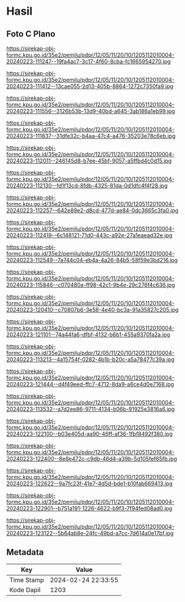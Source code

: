 # Hasil

## Foto C Plano

https://sirekap-obj-formc.kpu.go.id/35e2/pemilu/pdpr/12/05/11/20/10/1205112010004-20240223-111247--19fa4ac7-3c17-4f60-8cba-fc1665954270.jpg

https://sirekap-obj-formc.kpu.go.id/35e2/pemilu/pdpr/12/05/11/20/10/1205112010004-20240223-111412--13cae055-2d13-405b-8864-1272c7350fa9.jpg

https://sirekap-obj-formc.kpu.go.id/35e2/pemilu/pdpr/12/05/11/20/10/1205112010004-20240223-111556--3126b53b-13d9-40bd-a645-3ab186a1eb99.jpg

https://sirekap-obj-formc.kpu.go.id/35e2/pemilu/pdpr/12/05/11/20/10/1205112010004-20240223-111837--31dfe32c-b4aa-47c4-a476-35203e78c6eb.jpg

https://sirekap-obj-formc.kpu.go.id/35e2/pemilu/pdpr/12/05/11/20/10/1205112010004-20240223-112011--246145d8-b7ee-45bf-9057-a5ffbd4c0d15.jpg

https://sirekap-obj-formc.kpu.go.id/35e2/pemilu/pdpr/12/05/11/20/10/1205112010004-20240223-112130--fd1f13cd-8fdb-4325-81da-0d1dfc4f4f28.jpg

https://sirekap-obj-formc.kpu.go.id/35e2/pemilu/pdpr/12/05/11/20/10/1205112010004-20240223-112257--642e89e2-d8cd-477d-ae84-0dc3665c3fa0.jpg

https://sirekap-obj-formc.kpu.go.id/35e2/pemilu/pdpr/12/05/11/20/10/1205112010004-20240223-112419--6c148121-71d0-443c-a92e-27a1eaead32e.jpg

https://sirekap-obj-formc.kpu.go.id/35e2/pemilu/pdpr/12/05/11/20/10/1205112010004-20240223-112549--7a744c04-eb4a-4a26-84b5-58f59e3bd216.jpg

https://sirekap-obj-formc.kpu.go.id/35e2/pemilu/pdpr/12/05/11/20/10/1205112010004-20240223-115846--c070480a-ff98-42c1-9b4e-29c276f4c636.jpg

https://sirekap-obj-formc.kpu.go.id/35e2/pemilu/pdpr/12/05/11/20/10/1205112010004-20240223-120410--c70807b6-3e58-4e40-bc3a-91a35827c205.jpg

https://sirekap-obj-formc.kpu.go.id/35e2/pemilu/pdpr/12/05/11/20/10/1205112010004-20240223-121101--74a44fa6-dfbf-4132-b6b1-455a9370fa2a.jpg

https://sirekap-obj-formc.kpu.go.id/35e2/pemilu/pdpr/12/05/11/20/10/1205112010004-20240223-113213--4a15754f-0282-4b1b-b20c-a5a78477c39a.jpg

https://sirekap-obj-formc.kpu.go.id/35e2/pemilu/pdpr/12/05/11/20/10/1205112010004-20240223-121444--d4f49eed-ffc7-4712-8da9-a6ce4d0e7168.jpg

https://sirekap-obj-formc.kpu.go.id/35e2/pemilu/pdpr/12/05/11/20/10/1205112010004-20240223-113532--a7d2ee86-9711-4134-b06b-91925e3816a6.jpg

https://sirekap-obj-formc.kpu.go.id/35e2/pemilu/pdpr/12/05/11/20/10/1205112010004-20240223-122100--b03e405d-aa90-46ff-af36-1fbf8492f380.jpg

https://sirekap-obj-formc.kpu.go.id/35e2/pemilu/pdpr/12/05/11/20/10/1205112010004-20240223-122400--8e8e472c-c9db-46d4-a39b-5d105fef65fb.jpg

https://sirekap-obj-formc.kpu.go.id/35e2/pemilu/pdpr/12/05/11/20/10/1205112010004-20240223-122622--9a7fc23f-41e7-4d5d-bde1-b10fab669413.jpg

https://sirekap-obj-formc.kpu.go.id/35e2/pemilu/pdpr/12/05/11/20/10/1205112010004-20240223-122901--b751a191-1226-4622-b9f3-7f94fed08ad0.jpg

https://sirekap-obj-formc.kpu.go.id/35e2/pemilu/pdpr/12/05/11/20/10/1205112010004-20240223-123122--5b64ab8e-24fc-49bd-a7cc-7d614a0e17bf.jpg


## Metadata

| Key        | Value               |
| ---------- | ------------------- |
| Time Stamp | 2024-02-24 22:33:55 |
| Kode Dapil | 1203                |



